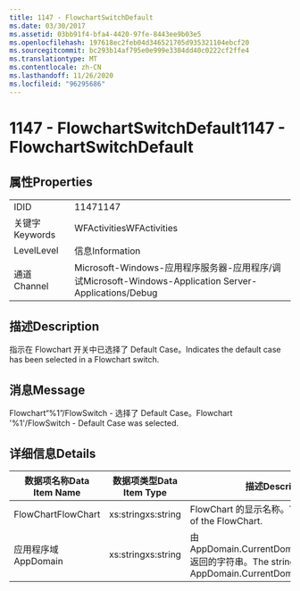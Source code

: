 ```yaml
---
title: 1147 - FlowchartSwitchDefault
ms.date: 03/30/2017
ms.assetid: 03bb91f4-bfa4-4420-97fe-8443ee9b03e5
ms.openlocfilehash: 197618ec2feb04d346521705d935321104ebcf20
ms.sourcegitcommit: bc293b14af795e0e999e3304dd40c0222cf2ffe4
ms.translationtype: MT
ms.contentlocale: zh-CN
ms.lasthandoff: 11/26/2020
ms.locfileid: "96295686"
---
```

# <a name="1147---flowchartswitchdefault"></a><span data-ttu-id="e5973-102">1147 - FlowchartSwitchDefault</span><span class="sxs-lookup"><span data-stu-id="e5973-102">1147 - FlowchartSwitchDefault</span></span>

## <a name="properties"></a><span data-ttu-id="e5973-103">属性</span><span class="sxs-lookup"><span data-stu-id="e5973-103">Properties</span></span>  
  
|||  
|-|-|  
|<span data-ttu-id="e5973-104">ID</span><span class="sxs-lookup"><span data-stu-id="e5973-104">ID</span></span>|<span data-ttu-id="e5973-105">1147</span><span class="sxs-lookup"><span data-stu-id="e5973-105">1147</span></span>|  
|<span data-ttu-id="e5973-106">关键字</span><span class="sxs-lookup"><span data-stu-id="e5973-106">Keywords</span></span>|<span data-ttu-id="e5973-107">WFActivities</span><span class="sxs-lookup"><span data-stu-id="e5973-107">WFActivities</span></span>|  
|<span data-ttu-id="e5973-108">Level</span><span class="sxs-lookup"><span data-stu-id="e5973-108">Level</span></span>|<span data-ttu-id="e5973-109">信息</span><span class="sxs-lookup"><span data-stu-id="e5973-109">Information</span></span>|  
|<span data-ttu-id="e5973-110">通道</span><span class="sxs-lookup"><span data-stu-id="e5973-110">Channel</span></span>|<span data-ttu-id="e5973-111">Microsoft-Windows-应用程序服务器-应用程序/调试</span><span class="sxs-lookup"><span data-stu-id="e5973-111">Microsoft-Windows-Application Server-Applications/Debug</span></span>|  
  
## <a name="description"></a><span data-ttu-id="e5973-112">描述</span><span class="sxs-lookup"><span data-stu-id="e5973-112">Description</span></span>  

 <span data-ttu-id="e5973-113">指示在 Flowchart 开关中已选择了 Default Case。</span><span class="sxs-lookup"><span data-stu-id="e5973-113">Indicates the default case has been selected in a Flowchart switch.</span></span>  
  
## <a name="message"></a><span data-ttu-id="e5973-114">消息</span><span class="sxs-lookup"><span data-stu-id="e5973-114">Message</span></span>  

 <span data-ttu-id="e5973-115">Flowchart“%1”/FlowSwitch - 选择了 Default Case。</span><span class="sxs-lookup"><span data-stu-id="e5973-115">Flowchart '%1'/FlowSwitch - Default Case was selected.</span></span>  
  
## <a name="details"></a><span data-ttu-id="e5973-116">详细信息</span><span class="sxs-lookup"><span data-stu-id="e5973-116">Details</span></span>  
  
|<span data-ttu-id="e5973-117">数据项名称</span><span class="sxs-lookup"><span data-stu-id="e5973-117">Data Item Name</span></span>|<span data-ttu-id="e5973-118">数据项类型</span><span class="sxs-lookup"><span data-stu-id="e5973-118">Data Item Type</span></span>|<span data-ttu-id="e5973-119">描述</span><span class="sxs-lookup"><span data-stu-id="e5973-119">Description</span></span>|  
|--------------------|--------------------|-----------------|  
|<span data-ttu-id="e5973-120">FlowChart</span><span class="sxs-lookup"><span data-stu-id="e5973-120">FlowChart</span></span>|<span data-ttu-id="e5973-121">xs:string</span><span class="sxs-lookup"><span data-stu-id="e5973-121">xs:string</span></span>|<span data-ttu-id="e5973-122">FlowChart 的显示名称。</span><span class="sxs-lookup"><span data-stu-id="e5973-122">The display name of the FlowChart.</span></span>|  
|<span data-ttu-id="e5973-123">应用程序域</span><span class="sxs-lookup"><span data-stu-id="e5973-123">AppDomain</span></span>|<span data-ttu-id="e5973-124">xs:string</span><span class="sxs-lookup"><span data-stu-id="e5973-124">xs:string</span></span>|<span data-ttu-id="e5973-125">由 AppDomain.CurrentDomain.FriendlyName 返回的字符串。</span><span class="sxs-lookup"><span data-stu-id="e5973-125">The string returned by AppDomain.CurrentDomain.FriendlyName.</span></span>|
